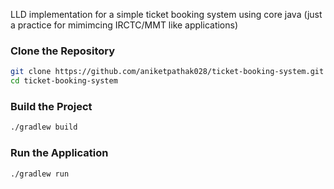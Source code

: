 LLD implementation for a simple ticket booking system using core java (just a practice for mimimcing IRCTC/MMT like applications)

### Clone the Repository  
```sh
git clone https://github.com/aniketpathak028/ticket-booking-system.git
cd ticket-booking-system
```

### Build the Project  
```sh
./gradlew build
```

### Run the Application  
```sh
./gradlew run
```
